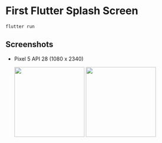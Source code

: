 # First Flutter Splash Screen

```
flutter run
```

## Screenshots


- Pixel 5 API 28 (1080 x 2340)

  <img src= "https://user-images.githubusercontent.com/55029049/131331333-4d3c240d-8280-4017-abbd-a058c0a9f088.png" width=190>
  <img src= "https://user-images.githubusercontent.com/55029049/131330922-f3635157-7739-4508-bed7-c90dd77320a6.png" width=190>
